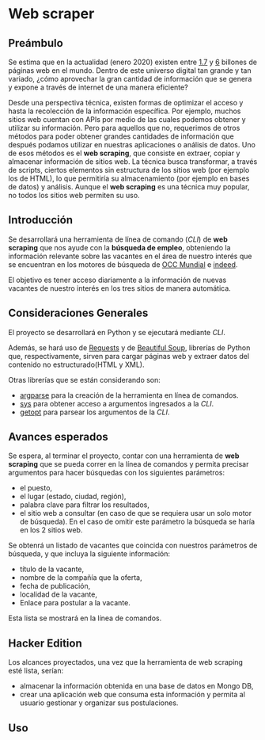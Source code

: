 # Web scraper

## Preámbulo
Se estima que en la actualidad (enero 2020) existen entre [1.7](https://www.internetlivestats.com/total-number-of-websites/) y [6](https://www.worldwidewebsize.com/) billones de páginas web en el mundo. Dentro de este universo digital tan grande y tan variado, ¿cómo aprovechar la gran cantidad de información que se genera y expone a través de internet de una manera eficiente?

Desde una perspectiva técnica, existen formas de optimizar el acceso y hasta la recolección de la información específica.
Por ejemplo, muchos sitios web cuentan con APIs por medio de las cuales podemos obtener y utilizar su información. Pero para aquellos que no, requerimos de otros métodos para poder obtener grandes cantidades de información que después podamos utilizar en nuestras aplicaciones o análisis de datos. Uno de esos métodos es el **web scraping**, que consiste en extraer, copiar y almacenar información de sitios web. La técnica busca transformar, a través de scripts, ciertos elementos sin estructura de los sitios web (por ejemplo los de HTML), lo que permitiría su almacenamiento (por ejemplo en bases de datos) y análisis. Aunque el **web scraping** es una técnica muy popular, no todos los sitios web permiten su uso.

## Introducción

Se desarrollará una herramienta de línea de comando (*CLI*) de **web scraping** que nos ayude con la **búsqueda de empleo**, obteniendo la información relevante sobre las vacantes en el área de nuestro interés que se encuentran en los motores de búsqueda de [OCC Mundial](https://www.occ.com.mx/) e [indeed](https://www.indeed.com.mx/).

El objetivo es tener acceso diariamente a la información de nuevas vacantes de nuestro interés en los tres sitios de manera automática.

## Consideraciones Generales

El proyecto se desarrollará en Python y se ejecutará mediante *CLI*.

Además, se hará uso de [Requests](https://pypi.org/project/requests/) y de [Beautiful Soup](https://www.crummy.com/software/BeautifulSoup/bs4/doc/), librerías de Python que, respectivamente, sirven para cargar páginas web y extraer datos del contenido no estructurado(HTML y XML).

Otras librerías que se están considerando son:

* [argparse](https://docs.python.org/3/library/argparse.html) para la creación de la herramienta en línea de comandos.
* [sys](https://docs.python.org/3/library/sys.html) para obtener acceso a argumentos ingresados a la *CLI*.
* [getopt](https://docs.python.org/2/library/getopt.html) para parsear los argumentos de la *CLI*.

## Avances esperados

Se espera, al terminar el proyecto, contar con una herramienta de **web scraping** que se pueda correr en la línea de comandos y permita precisar argumentos para hacer búsquedas con los siguientes parámetros:

* el puesto,
* el lugar (estado, ciudad, región),
* palabra clave para filtrar los resultados,
* el sitio web a consultar (en caso de que se requiera usar un solo motor de búsqueda). En el    caso de omitir este parámetro la búsqueda se haría en los 2 sitios web.

Se obtenrá un listado de vacantes que coincida con nuestros parámetros de búsqueda, y que incluya la siguiente información:

* título de la vacante,
* nombre de la compañía que la oferta,
* fecha de publicación,
* localidad de la vacante,
* Enlace para postular a la vacante.

Esta lista se mostrará en la línea de comandos.

## Hacker Edition

Los alcances proyectados, una vez que la herramienta de web scraping esté lista, serían:
 * almacenar la información obtenida en una base de datos en Mongo DB,
 * crear una aplicación web que consuma esta información y permita al usuario gestionar y organizar sus postulaciones.

## Uso
